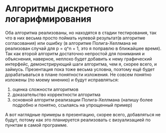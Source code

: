 # Алгоритмы дискретного логарифмирования

Оба алгоритма реализованы, но находятся в стадии тестирования, так что в них весьма просто поймать нулевой результат(в алгоритме согласования) или ошибку (в алгоритме Полига-Хеллмана не реализован случай для p = q^n + 1, это я поправлю в ближайшее время). Так как второй алгоритм достаточно непростой для понимания и объяснения, наверное, неплохо будет добавить к нему графический интерфейс, демонстрирующий шаги алгоритма, чем я, скорее всего, и займусь. Презентация пока тоже весьма условна, поэтому ещё будет дорабатываться в плане понятности изложения. Не совсем понятно изложены (по моему мнению) и будут исправляться: 
1. оценка сложности алгоритмов
2. доказательство корректности алгоритма
3. основной алгоритм реализации Полига-Хеллмана (напишу более подробно и понятно, ссылаясь на упрощенный пример)

А вот наглядные примеры в презентацию, скорее всего, добавляться не будут, потому как это планируется реализовать с визуализацией по пунктам в самой программе.
